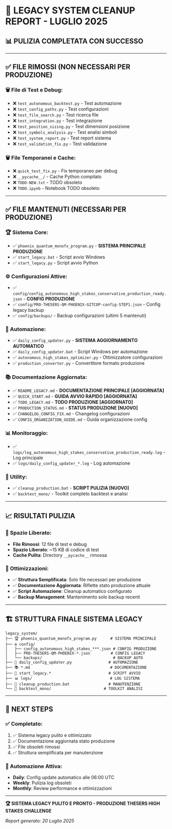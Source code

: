 # 🧹 LEGACY SYSTEM CLEANUP REPORT - LUGLIO 2025

## 📊 PULIZIA COMPLETATA CON SUCCESSO

---

## ✅ **FILE RIMOSSI (NON NECESSARI PER PRODUZIONE)**

### **🗑️ File di Test e Debug:**
- ❌ `test_autonomous_backtest.py` - Test automazione
- ❌ `test_config_paths.py` - Test configurazioni  
- ❌ `test_file_search.py` - Test ricerca file
- ❌ `test_integration.py` - Test integrazione
- ❌ `test_position_sizing.py` - Test dimensioni posizione
- ❌ `test_symbols_analysis.py` - Test analisi simboli
- ❌ `test_system_report.py` - Test report sistema
- ❌ `test_validation_fix.py` - Test validazione

### **🗑️ File Temporanei e Cache:**
- ❌ `quick_test_fix.py` - Fix temporaneo per debug
- ❌ `__pycache__/` - Cache Python compilato
- ❌ `TODO-NEW.txt` - TODO obsoleto
- ❌ `TODO.ipynb` - Notebook TODO obsoleto

---

## ✅ **FILE MANTENUTI (NECESSARI PER PRODUZIONE)**

### **🏆 Sistema Core:**
- ✅ `phoenix_quantum_monofx_program.py` - **SISTEMA PRINCIPALE PRODUZIONE**
- ✅ `start_legacy.bat` - Script avvio Windows
- ✅ `start_legacy.py` - Script avvio Python

### **⚙️ Configurazioni Attive:**
- ✅ `config/config_autonomous_high_stakes_conservative_production_ready.json` - **CONFIG PRODUZIONE**
- ✅ `config/PRO-THE5ERS-QM-PHOENIX-GITCOP-config-STEP1.json` - Config legacy backup
- ✅ `config/backups/` - Backup configurazioni (ultimi 5 mantenuti)

### **🔄 Automazione:**
- ✅ `daily_config_updater.py` - **SISTEMA AGGIORNAMENTO AUTOMATICO**
- ✅ `daily_config_updater.bat` - Script Windows per automazione
- ✅ `autonomous_high_stakes_optimizer.py` - Ottimizzatore configurazioni
- ✅ `production_converter.py` - Convertitore formato produzione

### **📚 Documentazione Aggiornata:**
- ✅ `README_LEGACY.md` - **DOCUMENTAZIONE PRINCIPALE [AGGIORNATA]**
- ✅ `QUICK_START.md` - **GUIDA AVVIO RAPIDO [AGGIORNATA]**
- ✅ `TODO_LEGACY.md` - **TODO PRODUZIONE [AGGIORNATO]**
- ✅ `PRODUCTION_STATUS.md` - **STATUS PRODUZIONE [NUOVO]**
- ✅ `CHANGELOG_CONFIG_FIX.md` - Changelog configurazioni
- ✅ `CONFIG_ORGANIZATION_GUIDE.md` - Guida organizzazione config

### **📊 Monitoraggio:**
- ✅ `logs/log_autonomous_high_stakes_conservative_production_ready.log` - Log principale
- ✅ `logs/daily_config_updater_*.log` - Log automazione

### **🔧 Utility:**
- ✅ `cleanup_production.bat` - **SCRIPT PULIZIA [NUOVO]**
- ✅ `backtest_mono/` - Toolkit completo backtest e analisi

---

## 📈 **RISULTATI PULIZIA**

### **💾 Spazio Liberato:**
- **File Rimossi**: 12 file di test e debug
- **Spazio Liberato**: ~15 KB di codice di test
- **Cache Pulita**: Directory `__pycache__` rimossa

### **🎯 Ottimizzazioni:**
- ✅ **Struttura Semplificata**: Solo file necessari per produzione
- ✅ **Documentazione Aggiornata**: Riflette stato produzione attuale
- ✅ **Script Automazione**: Cleanup automatico configurato
- ✅ **Backup Management**: Mantenimento solo backup recenti

---

## 🏗️ **STRUTTURA FINALE SISTEMA LEGACY**

```
legacy_system/
├── 🏆 phoenix_quantum_monofx_program.py      # SISTEMA PRINCIPALE
├── ⚙️ config/
│   ├── config_autonomous_high_stakes_***.json # CONFIG PRODUZIONE
│   ├── PRO-THE5ERS-QM-PHOENIX-*.json         # CONFIG LEGACY
│   └── backups/                               # BACKUP AUTO
├── 🔄 daily_config_updater.py                # AUTOMAZIONE
├── 📚 *.md                                   # DOCUMENTAZIONE
├── 🚀 start_legacy.*                         # SCRIPT AVVIO
├── 📊 logs/                                  # LOG SISTEMA
├── 🧹 cleanup_production.bat                 # MANUTENZIONE
└── 🔧 backtest_mono/                       # TOOLKIT ANALISI
```

---

## 🎯 **NEXT STEPS**

### **✅ Completato:**
1. ✅ Sistema legacy pulito e ottimizzato
2. ✅ Documentazione aggiornata stato produzione
3. ✅ File obsoleti rimossi
4. ✅ Struttura semplificata per manutenzione

### **🔄 Automazione Attiva:**
- **Daily**: Config update automatico alle 06:00 UTC
- **Weekly**: Pulizia log obsoleti
- **Monthly**: Review performance e ottimizzazioni

---

**🏆 SISTEMA LEGACY PULITO E PRONTO - PRODUZIONE THE5ERS HIGH STAKES CHALLENGE**

*Report generato: 20 Luglio 2025*
